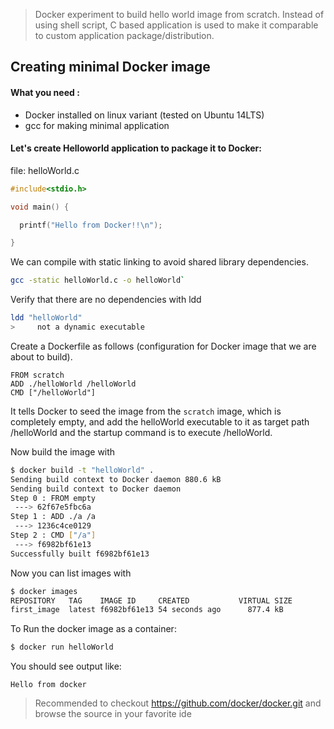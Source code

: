 >Docker experiment to build hello world image from scratch. Instead of using shell script, C based application is used to make it comparable to custom application package/distribution.




Creating minimal Docker image
-----------------------------



#### What you need :

* Docker installed on linux variant (tested on Ubuntu 14LTS)
* gcc for making minimal application


#### Let's create Helloworld application to package it to Docker:

file: helloWorld.c

```c
#include<stdio.h>

void main() {

  printf("Hello from Docker!!\n");

}
```


We can compile with static linking to avoid shared library dependencies.

```bash
gcc -static helloWorld.c -o helloWorld`
```

Verify that there are no dependencies with ldd
```bash
ldd "helloWorld"
>     not a dynamic executable
```


Create a Dockerfile as follows (configuration for Docker image that
we are about to build).

```
FROM scratch
ADD ./helloWorld /helloWorld
CMD ["/helloWorld"]
```


It tells Docker to seed the image from the `scratch` image, which is completely empty, and add the helloWorld executable to it as target path /helloWorld and the startup command is to execute /helloWorld.



Now build the image with

```bash
$ docker build -t "helloWorld" .
Sending build context to Docker daemon 880.6 kB
Sending build context to Docker daemon
Step 0 : FROM empty
 ---> 62f67e5fbc6a
Step 1 : ADD ./a /a
 ---> 1236c4ce0129
Step 2 : CMD ["/a"]
 ---> f6982bf61e13
Successfully built f6982bf61e13
```

Now you can list images with
```bash
$ docker images
REPOSITORY   TAG    IMAGE ID     CREATED           VIRTUAL SIZE
first_image  latest f6982bf61e13 54 seconds ago      877.4 kB
```


To Run the docker image as a container:  
```bash
$ docker run helloWorld
```

You should see output like:
```
Hello from docker
```

> Recommended to checkout https://github.com/docker/docker.git and browse the source in your
favorite ide


